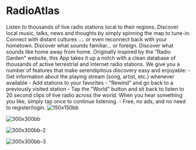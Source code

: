 # RadioAtlas
Listen to thousands of live radio stations local to their regions. Discover local music, talks, news and thoughts by simply spinning the map to tune-in.  Connect with distant cultures .... or even reconnect back with your hometown. Discover what sounds familiar... or foreign. Discover what sounds like home away from home.  Originally inspired by the "Radio Garden" website, this App takes it up a notch with a clean database of thousands of active terrestrial and internet radio stations. We give you a number of features that make serendipitous discovery easy and enjoyable:   - Get information about the playing stream (song, artist, etc.) whenever available - Add stations to your favorites - "Rewind" and go back to a previously visited station - Tap the "World" button and sit back to listen to 20 second clips of live radio across the world. When you hear something you like, simply tap once to continue listening.  - Free, no ads, and no need to register/login.
![150x150bb](https://cloud.githubusercontent.com/assets/17016337/24935776/18b016cc-1ef2-11e7-99e4-9b8668a3fc56.jpg)

![300x300bb](https://cloud.githubusercontent.com/assets/17016337/24935802/3e8cd948-1ef2-11e7-8423-c7942aa0b143.jpg)

![300x300bb-2](https://cloud.githubusercontent.com/assets/17016337/24935816/5e4be6a2-1ef2-11e7-81e0-a0760cd42490.jpg)

![300x300bb-3](https://cloud.githubusercontent.com/assets/17016337/24935821/64b0fd8e-1ef2-11e7-957d-54663882b7a7.jpg)
